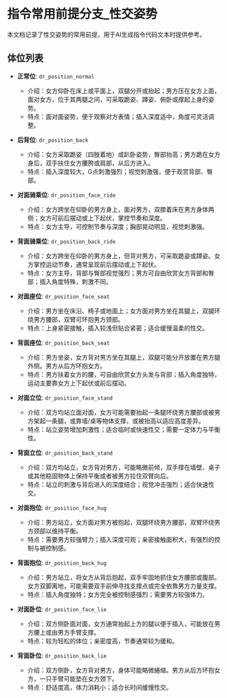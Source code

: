 # 指令常用前提分支_性交姿势

本文档记录了性交姿势的常用前提，用于AI生成指令代码文本时提供参考。

## 体位列表

- **正常位**: `dr_position_normal`
  - 介绍：女方仰卧在床上或平面上，双腿分开或抬起；男方压在女方上面，面对女方，位于其两腿之间，可采取跪姿、蹲姿、俯卧或撑起上身的姿势。
  - 特点：面对面姿势，便于观察对方表情；插入深度适中，角度可灵活调整。

- **后背位**: `dr_position_back`
  - 介绍：女方采取跪姿（四肢着地）或趴卧姿势，臀部抬高；男方跪在女方身后，双手扶住女方腰胯或肩部，从后方进入。
  - 特点：插入深度较大，G点刺激强烈；视觉刺激强，便于观赏背部、臀部。

- **对面骑乘位**: `dr_position_face_ride`
  - 介绍：女方跨坐在仰卧的男方身上，面对男方，双膝着床在男方身体两侧；女方可前后摆动或上下起伏，掌控节奏和深度。
  - 特点：女方主导，可控制节奏与深度；胸部晃动明显，视觉刺激强。

- **背面骑乘位**: `dr_position_back_ride`
  - 介绍：女方跨坐在仰卧的男方身上，但背对男方，可采取跪姿或蹲姿。女方掌控运动节奏，通常呈现前后摆动或上下起伏。
  - 特点：女方主导，背部与臀部视觉强烈；男方可自由欣赏女方背部和臀部；插入角度特殊，刺激不同。

- **对面座位**: `dr_position_face_seat`
  - 介绍：男方坐在床沿、椅子或地面上；女方面对男方坐在其腿上，双腿环绕男方腰部，双臂可环抱男方颈部。
  - 特点：上身紧密接触，插入较浅但贴合紧密；适合缓慢温柔的性交。

- **背面座位**: `dr_position_back_seat`
  - 介绍：男方坐姿，女方背对男方坐在其腿上，双腿可能分开放置在男方腿外侧。男方从后方环抱女方。
  - 特点：男方扶着女方的腰，可自由欣赏女方头发与背部；插入角度独特，运动主要靠女方上下起伏或前后摆动。

- **对面立位**: `dr_position_face_stand`
  - 介绍：双方均站立面对面，女方可能需要抬起一条腿环绕男方腰部或被男方架起一条腿，或靠墙/桌等物体支撑，或被抬高以适应高度差异。
  - 特点：站立姿势增加刺激性；适合临时或快速性交；需要一定体力与平衡性。

- **背面立位**: `dr_position_back_stand`
  - 介绍：双方均站立，女方背对男方，可能略微前倾，双手撑在墙壁、桌子或其他稳固物体上保持平衡或者被男方拉住双臂向后。
  - 特点：站立的刺激与背后进入的深度结合；视觉冲击强烈；适合快速性交。

- **对面抱位**: `dr_position_face_hug`
  - 介绍：男方站立，女方面对男方被抱起，双腿环绕男方腰部，双臂环绕男方颈部以维持平衡。
  - 特点：需要男方较强臂力；插入深度可观；亲密接触面积大，有强烈的控制与被控制感。

- **背面抱位**: `dr_position_back_hug`
  - 介绍：男方站立，将女方从背后抱起，双手牢固地抓住女方腰部或腹部。女方双脚离地，可能需要双手前伸寻找支撑点或完全依靠男方力量支撑。
  - 特点：插入角度独特；女方完全被控制感强烈；需要男方较强体力。

- **对面卧位**: `dr_position_face_lie`
  - 介绍：双方侧卧面对面，女方通常抬起上方的腿以便于插入，可能放在男方腰上或由男方手臂支撑。
  - 特点：较为轻松的体位；亲密度高，节奏通常较为缓和。

- **背面卧位**: `dr_position_back_lie`
  - 介绍：双方侧卧，女方背对男方，身体可能略微蜷缩。男方从后方环抱女方，一只手臂可能垫在女方颈下。
  - 特点：舒适度高，体力消耗小；适合长时间缓慢性交。
